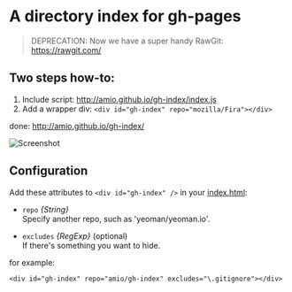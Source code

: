 # A directory index for gh-pages

> DEPRECATION: Now we have a super handy RawGit: https://rawgit.com/

## Two steps how-to:

1. Include script: http://amio.github.io/gh-index/index.js
2. Add a wrapper div: `<div id="gh-index" repo="mozilla/Fira"></div>`

done: http://amio.github.io/gh-index/

![Screenshot](https://cloud.githubusercontent.com/assets/215282/12411930/788bc2b2-bebd-11e5-9825-307e558486aa.png)

## Configuration

Add these attributes to `<div id="gh-index" />` in your [index.html](https://github.com/amio/gh-index/blob/gh-pages/index.html):

* `repo` *{String}*  
Specify another repo, such as 'yeoman/yeoman.io'.

* `excludes` *{RegExp}* (optional)  
  If there's something you want to hide.

for example:
```
<div id="gh-index" repo="amio/gh-index" excludes="\.gitignore"></div>
```
